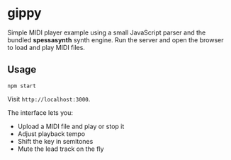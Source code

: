 # gippy

Simple MIDI player example using a small JavaScript parser and the bundled **spessasynth** synth engine. Run the server and open the browser to load and play MIDI files.

## Usage

```
npm start
```

Visit `http://localhost:3000`.

The interface lets you:

- Upload a MIDI file and play or stop it
- Adjust playback tempo
- Shift the key in semitones
- Mute the lead track on the fly

